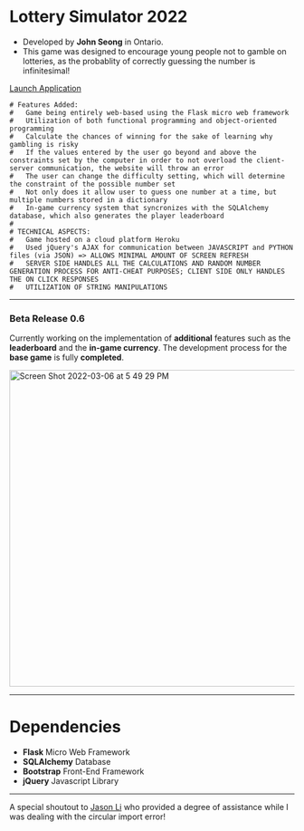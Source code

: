 # Lottery Simulator 2022

- Developed by **John Seong** in Ontario.
- This game was designed to encourage young people not to gamble on lotteries, as the probablity of correctly guessing the number is infinitesimal!

[Launch Application](https://lottery-simulator-2022.herokuapp.com)

```
# Features Added:
#   Game being entirely web-based using the Flask micro web framework
#   Utilization of both functional programming and object-oriented programming
#   Calculate the chances of winning for the sake of learning why gambling is risky
#   If the values entered by the user go beyond and above the constraints set by the computer in order to not overload the client-server communication, the website will throw an error
#   The user can change the difficulty setting, which will determine the constraint of the possible number set 
#   Not only does it allow user to guess one number at a time, but multiple numbers stored in a dictionary
#   In-game currency system that syncronizes with the SQLAlchemy database, which also generates the player leaderboard
#
# TECHNICAL ASPECTS:
#   Game hosted on a cloud platform Heroku
#   Used jQuery's AJAX for communication between JAVASCRIPT and PYTHON files (via JSON) => ALLOWS MINIMAL AMOUNT OF SCREEN REFRESH
#   SERVER SIDE HANDLES ALL THE CALCULATIONS AND RANDOM NUMBER GENERATION PROCESS FOR ANTI-CHEAT PURPOSES; CLIENT SIDE ONLY HANDLES THE ON CLICK RESPONSES
#   UTILIZATION OF STRING MANIPULATIONS
```

---

### Beta Release 0.6
Currently working on the implementation of **additional** features such as the **leaderboard** and the **in-game currency**. The development process for the **base game** is fully **completed**.

<img width="559" alt="Screen Shot 2022-03-06 at 5 49 29 PM" src="https://user-images.githubusercontent.com/35755386/156945568-a212681c-f287-4d6d-b169-1c1f071d33f1.png">

---

# Dependencies

- **Flask** Micro Web Framework
- **SQLAlchemy** Database
- **Bootstrap** Front-End Framework
- **jQuery** Javascript Library

---

A special shoutout to [Jason Li](https://github.com/jasonli0616) who provided a degree of assistance while I was dealing with the circular import error!
